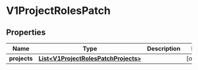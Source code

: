 # V1ProjectRolesPatch

## Properties
Name | Type | Description | Notes
------------ | ------------- | ------------- | -------------
**projects** | [**List&lt;V1ProjectRolesPatchProjects&gt;**](V1ProjectRolesPatchProjects.md) |  |  [optional]
